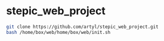 # stepic_web_project

```bash
git clone https://github.com/artyl/stepic_web_project.git 
bash /home/box/web/home/box/web/init.sh

```
